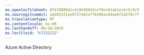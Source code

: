 ```yaml
---
ms.openlocfilehash: 8fb70089d1cdc864802dcef8ec01ab1ec6c5c9c9
ms.sourcegitcommit: ad203331ee9737e82ef70206ac04eeb72a5f9c7f
ms.translationtype: MT
ms.contentlocale: ko-KR
ms.lasthandoff: 06/18/2019
ms.locfileid: "67233212"
---
```

Azure Active Directory